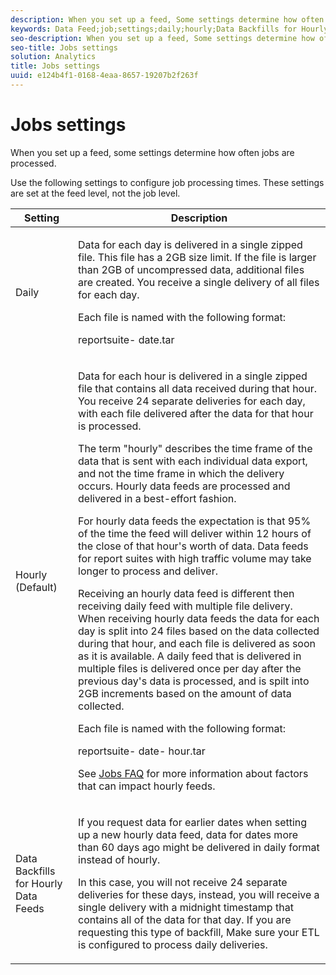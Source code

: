 ```yaml
---
description: When you set up a feed, Some settings determine how often jobs are processed.
keywords: Data Feed;job;settings;daily;hourly;Data Backfills for Hourly Data Feeds;backfill
seo-description: When you set up a feed, Some settings determine how often jobs are processed.
seo-title: Jobs settings
solution: Analytics
title: Jobs settings
uuid: e124b4f1-0168-4eaa-8657-19207b2f263f
---
```


# Jobs settings

When you set up a feed, some settings determine how often jobs are processed.

Use the following settings to configure job processing times. These settings are set at the feed level, not the job level.

<table id="table_2070F73212F245E98DADC6B5DFDB1C72"> 
 <thead> 
  <tr> 
   <th colname="col1" class="entry"> Setting </th> 
   <th colname="col2" class="entry"> Description </th> 
  </tr> 
 </thead>
 <tbody> 
  <tr> 
   <td colname="col1"> Daily </td> 
   <td colname="col2"> <p>Data for each day is delivered in a single zipped file. This file has a 2GB size limit. If the file is larger than 2GB of uncompressed data, additional files are created. You receive a single delivery of all files for each day. </p> <p>Each file is named with the following format: </p> <p> <span class="filepath"> <span class="varname"> reportsuite</span>-<span class="varname"> date</span>.tar</span> </p> </td> 
  </tr> 
  <tr> 
   <td colname="col1"> Hourly (Default) </td> 
   <td colname="col2"> <p>Data for each hour is delivered in a single zipped file that contains all data received during that hour. You receive 24 separate deliveries for each day, with each file delivered after the data for that hour is processed. </p> <p>The term "hourly" describes the time frame of the data that is sent with each individual data export, and not the time frame in which the delivery occurs. Hourly data feeds are processed and delivered in a best-effort fashion. </p> <p>For hourly data feeds the expectation is that 95% of the time the feed will deliver within 12 hours of the close of that hour's worth of data. Data feeds for report suites with high traffic volume may take longer to process and deliver. </p> <p>Receiving an hourly data feed is different then receiving daily feed with multiple file delivery. When receiving hourly data feeds the data for each day is split into 24 files based on the data collected during that hour, and each file is delivered as soon as it is available. A daily feed that is delivered in multiple files is delivered once per day after the previous day's data is processed, and is spilt into 2GB increments based on the amount of data collected. </p> <p>Each file is named with the following format: </p> <p> <span class="filepath"> <span class="varname"> reportsuite</span>-<span class="varname"> date</span>-<span class="varname"> hour</span>.tar</span> </p> <p>See <a href="/help/export/analytics-data-feed/c-df-contents/jobs-faq.md"  > Jobs FAQ</a> for more information about factors that can impact hourly feeds. </p> </td> 
  </tr> 
  <tr> 
   <td colname="col1"> Data Backfills for Hourly Data Feeds </td> 
   <td colname="col2"> <p>If you request data for earlier dates when setting up a new hourly data feed, data for dates more than 60 days ago might be delivered in daily format instead of hourly. </p> <p>In this case, you will not receive 24 separate deliveries for these days, instead, you will receive a single delivery with a midnight timestamp that contains all of the data for that day. If you are requesting this type of backfill, Make sure your ETL is configured to process daily deliveries. </p> </td> 
  </tr> 
 </tbody> 
</table>

